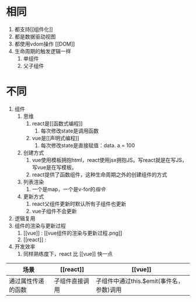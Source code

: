 # 相同
1. 都支持[[组件化]] 
2. 都是数据驱动视图
3. 都使用vdom操作 [[DOM]] 
4. 生命周期的触发逻辑一样
	1. 单组件
	2. 父子组件
# 不同
1. 组件
	1. 思维
		1. react是[[函数式编程]] 
			1. 每次修改state是调用函数
		2. vue是[[声明式编程]] 
			1. 每次修改state是直接赋值：data. a = 100
	2. 创建方式
		1. vue使用模板拥抱html，react使用jsx拥抱JS。写react就是在写JS，写vue是在写模板。
		2. react提供了函数组件，这种生命周期之外的创建组件的方式
	3. 列表渲染
		1. 一个是map，一个是v-for的*指令* 
	4. 更新方式
		1. react父组件更新时默认所有子组件也更新
		2. vue子组件不会更新
2. 逻辑复用
3. 组件的渲染与更新过程
	1. [[vue]] : [[vue组件的渲染与更新过程.png]] 
	2. [[react]] :
4. 开发效率
	1. 同样熟练度下，react 比 [[vue]] 快一点

| 场景     | [[react]]      | [[vue]] |
| -------- | -------------- | ------- |
| 通过属性传递的函数 | 子组件直接调用 | 子组件中通过this.$emit(事件名，参数)调用        |
